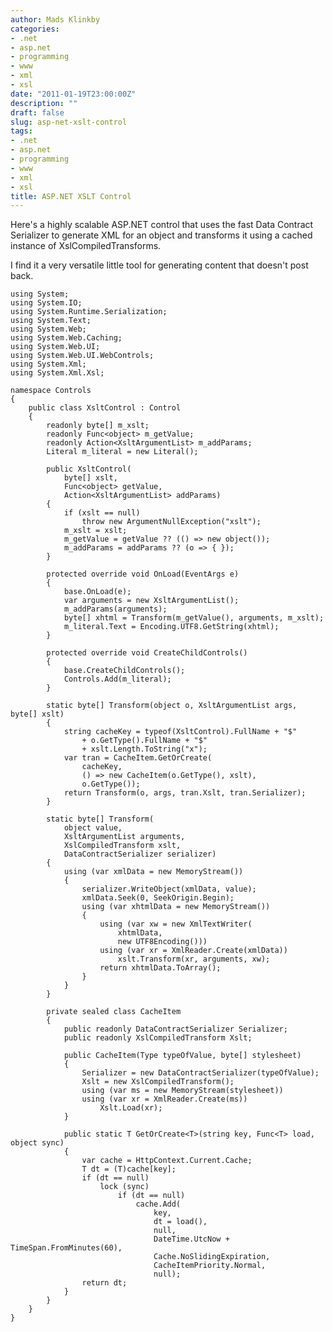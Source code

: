 ```yaml
---
author: Mads Klinkby
categories:
- .net
- asp.net
- programming
- www
- xml
- xsl
date: "2011-01-19T23:00:00Z"
description: ""
draft: false
slug: asp-net-xslt-control
tags:
- .net
- asp.net
- programming
- www
- xml
- xsl
title: ASP.NET XSLT Control
---
```



Here's a highly scalable ASP.NET control that uses the fast Data Contract Serializer to generate XML for an object and transforms it using a cached instance of XslCompiledTransforms.

I find it a very versatile little tool for generating content that doesn't post back.

<pre class="csharpcode"><code><span class="kwrd">using</span> System;
<span class="kwrd">using</span> System.IO;
<span class="kwrd">using</span> System.Runtime.Serialization;
<span class="kwrd">using</span> System.Text;
<span class="kwrd">using</span> System.Web;
<span class="kwrd">using</span> System.Web.Caching;
<span class="kwrd">using</span> System.Web.UI;
<span class="kwrd">using</span> System.Web.UI.WebControls;
<span class="kwrd">using</span> System.Xml;
<span class="kwrd">using</span> System.Xml.Xsl;

<span class="kwrd">namespace</span> Controls
{
    <span class="kwrd">public</span> <span class="kwrd">class</span> XsltControl : Control
    {
        <span class="kwrd">readonly</span> <span class="kwrd">byte</span>[] m_xslt;
        <span class="kwrd">readonly</span> Func&lt;<span class="kwrd">object</span>&gt; m_getValue;
        <span class="kwrd">readonly</span> Action&lt;XsltArgumentList&gt; m_addParams;
        Literal m_literal = <span class="kwrd">new</span> Literal();

        <span class="kwrd">public</span> XsltControl(
            <span class="kwrd">byte</span>[] xslt,
            Func&lt;<span class="kwrd">object</span>&gt; getValue,
            Action&lt;XsltArgumentList&gt; addParams)
        {
            <span class="kwrd">if</span> (xslt == <span class="kwrd">null</span>)
                <span class="kwrd">throw</span> <span class="kwrd">new</span> ArgumentNullException(<span class="str">"xslt"</span>);
            m_xslt = xslt;
            m_getValue = getValue ?? (() =&gt; <span class="kwrd">new</span> <span class="kwrd">object</span>());
            m_addParams = addParams ?? (o =&gt; { });
        }

        <span class="kwrd">protected</span> <span class="kwrd">override</span> <span class="kwrd">void</span> OnLoad(EventArgs e)
        {
            <span class="kwrd">base</span>.OnLoad(e);
            var arguments = <span class="kwrd">new</span> XsltArgumentList();
            m_addParams(arguments);
            <span class="kwrd">byte</span>[] xhtml = Transform(m_getValue(), arguments, m_xslt);
            m_literal.Text = Encoding.UTF8.GetString(xhtml);
        }

        <span class="kwrd">protected</span> <span class="kwrd">override</span> <span class="kwrd">void</span> CreateChildControls()
        {
            <span class="kwrd">base</span>.CreateChildControls();
            Controls.Add(m_literal);
        }

        <span class="kwrd">static</span> <span class="kwrd">byte</span>[] Transform(<span class="kwrd">object</span> o, XsltArgumentList args, <span class="kwrd">byte</span>[] xslt)
        {
            <span class="kwrd">string</span> cacheKey = <span class="kwrd">typeof</span>(XsltControl).FullName + <span class="str">"$"</span>
                + o.GetType().FullName + <span class="str">"$"</span>
                + xslt.Length.ToString(<span class="str">"x"</span>);
            var tran = CacheItem.GetOrCreate(
                cacheKey,
                () =&gt; <span class="kwrd">new</span> CacheItem(o.GetType(), xslt),
                o.GetType());
            <span class="kwrd">return</span> Transform(o, args, tran.Xslt, tran.Serializer);
        }

        <span class="kwrd">static</span> <span class="kwrd">byte</span>[] Transform(
            <span class="kwrd">object</span> <span class="kwrd">value</span>,
            XsltArgumentList arguments,
            XslCompiledTransform xslt,
            DataContractSerializer serializer)
        {
            <span class="kwrd">using</span> (var xmlData = <span class="kwrd">new</span> MemoryStream())
            {
                serializer.WriteObject(xmlData, <span class="kwrd">value</span>);
                xmlData.Seek(0, SeekOrigin.Begin);
                <span class="kwrd">using</span> (var xhtmlData = <span class="kwrd">new</span> MemoryStream())
                {
                    <span class="kwrd">using</span> (var xw = <span class="kwrd">new</span> XmlTextWriter(
                        xhtmlData,
                        <span class="kwrd">new</span> UTF8Encoding()))
                    <span class="kwrd">using</span> (var xr = XmlReader.Create(xmlData))
                        xslt.Transform(xr, arguments, xw);
                    <span class="kwrd">return</span> xhtmlData.ToArray();
                }
            }
        }

        <span class="kwrd">private</span> <span class="kwrd">sealed</span> <span class="kwrd">class</span> CacheItem
        {
            <span class="kwrd">public</span> <span class="kwrd">readonly</span> DataContractSerializer Serializer;
            <span class="kwrd">public</span> <span class="kwrd">readonly</span> XslCompiledTransform Xslt;

            <span class="kwrd">public</span> CacheItem(Type typeOfValue, <span class="kwrd">byte</span>[] stylesheet)
            {
                Serializer = <span class="kwrd">new</span> DataContractSerializer(typeOfValue);
                Xslt = <span class="kwrd">new</span> XslCompiledTransform();
                <span class="kwrd">using</span> (var ms = <span class="kwrd">new</span> MemoryStream(stylesheet))
                <span class="kwrd">using</span> (var xr = XmlReader.Create(ms))
                    Xslt.Load(xr);
            }

            <span class="kwrd">public</span> <span class="kwrd">static</span> T GetOrCreate&lt;T&gt;(<span class="kwrd">string</span> key, Func&lt;T&gt; load, <span class="kwrd">object</span> sync)
            {
                var cache = HttpContext.Current.Cache;
                T dt = (T)cache[key];
                <span class="kwrd">if</span> (dt == <span class="kwrd">null</span>)
                    <span class="kwrd">lock</span> (sync)
                        <span class="kwrd">if</span> (dt == <span class="kwrd">null</span>)
                            cache.Add(
                                key,
                                dt = load(),
                                <span class="kwrd">null</span>,
                                DateTime.UtcNow + TimeSpan.FromMinutes(60),
                                Cache.NoSlidingExpiration,
                                CacheItemPriority.Normal,
                                <span class="kwrd">null</span>);
                <span class="kwrd">return</span> dt;
            }
        }
    }
}</code></pre>

